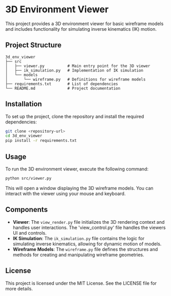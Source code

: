 # 3D Environment Viewer

This project provides a 3D environment viewer for basic wireframe models and includes functionality for simulating inverse kinematics (IK) motion.

## Project Structure

```
3d_env_viewer
├── src
│   ├── viewer.py          # Main entry point for the 3D viewer
│   ├── ik_simulation.py   # Implementation of IK simulation
│   └── models
│       └── wireframe.py   # Definitions for wireframe models
├── requirements.txt       # List of dependencies
└── README.md              # Project documentation
```

## Installation

To set up the project, clone the repository and install the required dependencies:

```bash
git clone <repository-url>
cd 3d_env_viewer
pip install -r requirements.txt
```

## Usage

To run the 3D environment viewer, execute the following command:

```bash
python src/viewer.py
```

This will open a window displaying the 3D wireframe models. You can interact with the viewer using your mouse and keyboard.

## Components

- **Viewer**: The `view_render.py` file initializes the 3D rendering context and handles user interactions. The 'view_control.py' file handles the viewers UI and controls.
- **IK Simulation**: The `ik_simulation.py` file contains the logic for simulating inverse kinematics, allowing for dynamic motion of models.
- **Wireframe Models**: The `wireframe.py` file defines the structures and methods for creating and manipulating wireframe geometries.

## License

This project is licensed under the MIT License. See the LICENSE file for more details.